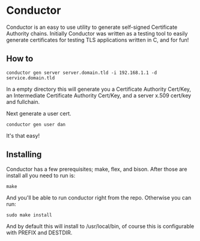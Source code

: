 # Conductor

Conductor is an easy to use utility to generate self-signed Certificate Authority chains.
Initially Conductor was written as a testing tool to easily generate certificates for testing
TLS applications written in C, and for fun!

## How to

    conductor gen server server.domain.tld -i 192.168.1.1 -d service.domain.tld

In a empty directory this will generate you a Certificate Authority Cert/Key,
an Intermediate Certificate Authority Cert/Key, and a server x.509 cert/key and fullchain.

Next generate a user cert.

    conductor gen user dan

It's that easy!

## Installing

Conductor has a few prerequisites; make, flex, and bison. After those are install all you need to run is:

    make

And you'll be able to run conductor right from the repo. Otherwise you can run:

    sudo make install

And by default this will install to /usr/local/bin, of course this is configurable with PREFIX and DESTDIR.
